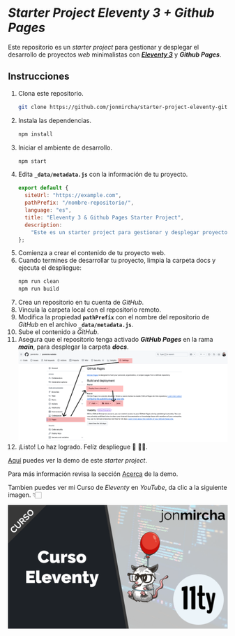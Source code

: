 # _Starter Project Eleventy 3 + Github Pages_

Este repositorio es un _starter project_ para gestionar y desplegar el desarrollo de proyectos _web_ minimalistas con [_**Eleventy 3**_](https://www.11ty.dev/) y _**Github Pages**_.

## Instrucciones

1. Clona este repositorio.
   ```bash
   git clone https://github.com/jonmircha/starter-project-eleventy-github-pages.git
   ```
1. Instala las dependencias.
   ```bash
   npm install
   ```
1. Iniciar el ambiente de desarrollo.
   ```bash
   npm start
   ```
1. Edita **`_data/metadata.js`** con la información de tu proyecto.
   ```js
   export default {
     siteUrl: "https://example.com",
     pathPrefix: "/nombre-repositorio/",
     language: "es",
     title: "Eleventy 3 & Github Pages Starter Project",
     description:
       "Este es un starter project para gestionar y desplegar proyectos web minimalistas con Eleventy 3 y Github Pages.",
   };
   ```
1. Comienza a crear el contenido de tu proyecto web.
1. Cuando termines de desarrollar tu proyecto, limpia la carpeta docs y ejecuta el despliegue:
   ```bash
   npm run clean
   npm run build
   ```
1. Crea un repositorio en tu cuenta de _GitHub_.
1. Vincula la carpeta local con el repositorio remoto.
1. Modifica la propiedad **`pathPrefix`** con el nombre del repositorio de _GitHub_ en el archivo **`_data/metadata.js`**.
1. Sube el contenido a _GitHub_.
1. Asegura que el repositorio tenga activado _**GitHub Pages**_ en la rama _**main**_, para desplegar la carpeta _**docs**_.
   ![Configurando GitHub Pages](./code/public/img/configurar-github-pages.png)
1. ¡Listo! Lo haz logrado. Felíz despliegue 🥳 🦡🎈.

[Aquí](https://jonmircha.github.io/starter-project-eleventy-github-pages/) puedes ver la demo de este _starter project_.

Para más información revisa la sección [Acerca](https://jonmircha.github.io/starter-project-eleventy-github-pages/acerca) de la demo.

Tambien puedes ver mi Curso de _Eleventy_ en _YouTube_, da clic a la siguiente imagen. 👇🏻

[![Curso Eleventy](./code/public/img/curso-youtube-eleventy.png)](https://www.youtube.com/watch?v=yCF9l4_E5rI)

